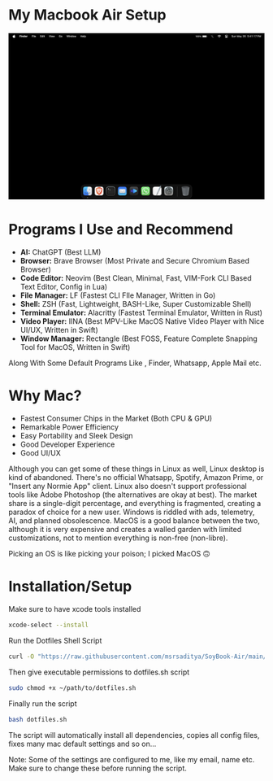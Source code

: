 # My Macbook Air Setup

![Wallpaper](https://github.com/msrsaditya/SoyBook-Air/blob/main/Screenshot.png)

# Programs I Use and Recommend

- **AI:** ChatGPT (Best LLM)
- **Browser:** Brave Browser (Most Private and Secure Chromium Based Browser)
- **Code Editor:** Neovim (Best Clean, Minimal, Fast, VIM-Fork CLI Based Text Editor, Config in Lua)
- **File Manager:** LF (Fastest CLI FIle Manager, Written in Go)
- **Shell:** ZSH (Fast, Lightweight, BASH-Like, Super Customizable Shell)
- **Terminal Emulator:** Alacritty (Fastest Terminal Emulator, Written in Rust)
- **Video Player:** IINA (Best MPV-Like MacOS Native Video Player with Nice UI/UX, Written in Swift)
- **Window Manager:** Rectangle (Best FOSS, Feature Complete Snapping Tool for MacOS, Written in Swift)

Along With Some Default Programs Like , Finder, Whatsapp, Apple Mail etc.

# Why Mac?

- Fastest Consumer Chips in the Market (Both CPU & GPU)
- Remarkable Power Efficiency
- Easy Portability and Sleek Design
- Good Developer Experience
- Good UI/UX

Although you can get some of these things in Linux as well, Linux desktop is kind of abandoned. There's no official Whatsapp, Spotify, Amazon Prime, or "Insert any Normie App" client. Linux also doesn't support professional tools like Adobe Photoshop (the alternatives are okay at best). The market share is a single-digit percentage, and everything is fragmented, creating a paradox of choice for a new user. Windows is riddled with ads, telemetry, AI, and planned obsolescence. MacOS is a good balance between the two, although it is very expensive and creates a walled garden with limited customizations, not to mention everything is non-free (non-libre).

Picking an OS is like picking your poison; I picked MacOS 🙃

# Installation/Setup
Make sure to have xcode tools installed
```bash
xcode-select --install
```
Run the Dotfiles Shell Script
```bash
curl -O "https://raw.githubusercontent.com/msrsaditya/SoyBook-Air/main/dotfiles.sh"
```
Then give executable permissions to dotfiles.sh script
```bash
sudo chmod +x ~/path/to/dotfiles.sh
```
Finally run the script
```bash
bash dotfiles.sh
```
The script will automatically install all dependencies, copies all config files, fixes many mac default settings and so on...

Note: Some of the settings are configured to me, like my email, name etc. Make sure to change these before running the script.
